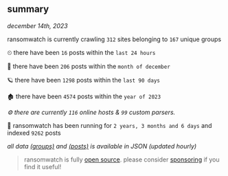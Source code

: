 
## summary
_december 14th, 2023_

ransomwatch is currently crawling `312` sites belonging to `167` unique groups

⏲ there have been `16` posts within the `last 24 hours`

🦈 there have been `206` posts within the `month of december`

🪐 there have been `1298` posts within the `last 90 days`

🏚 there have been `4574` posts within the `year of 2023`

_⚙️ there are currently `116` online hosts & `99` custom parsers._

🦕 ransomwatch has been running for `2 years, 3 months and 6 days` and indexed `9262` posts

_all data  [(groups)](http://ransomwhat.telemetry.ltd/groups) and [(posts)](http://ransomwhat.telemetry.ltd/posts) is available in JSON (updated hourly)_

> ransomwatch is fully [open source](https://github.com/joshhighet/ransomwatch#ransomwatch--). please consider [sponsoring](https://github.com/sponsors/joshhighet) if you find it useful!
